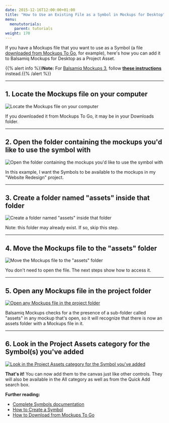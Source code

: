 ```yaml
---
date: 2015-12-16T12:00:00+01:00
title: "How to Use an Existing File as a Symbol in Mockups for Desktop"
menu:
  menututorials:
    parent: tutorials
weight: 170
---
```


If you have a Mockups file that you want to use as a Symbol (a file [downloaded from Mockups To Go](http://support.balsamiq.com/customer/portal/articles/1311316), for example), here's how you can add it to Balsamiq Mockups for Desktop as a Project Asset.

{{% alert info %}}**Note:** For [Balsamiq Mockups 3](http://support.balsamiq.com/customer/portal/articles/1844131), follow [**these instructions**](http://support.balsamiq.com/customer/portal/articles/110439#importing) instead.{{% /alert %}}

* * *

## 1\. Locate the Mockups file on your computer

![Locate the Mockups file on your computer](http://media.balsamiq.com/img/support/guides/How_to_use_an_existing_file_as_a_Symbol_in_Mockups_for_Desktop/media_1380045665749.png)

If you downloaded it from Mockups To Go, it may be in your Downloads folder.

* * *

## 2\. Open the folder containing the mockups you'd like to use the symbol with

![Open the folder containing the mockups you'd like to use the symbol with](http://media.balsamiq.com/img/support/guides/How_to_use_an_existing_file_as_a_Symbol_in_Mockups_for_Desktop/media_1380045960320.png)

In this example, I want the Symbols to be available to the mockups in my "Website Redesign" project.

* * *

## 3\. Create a folder named "assets" inside that folder

![Create a folder named "assets" inside that folder](http://media.balsamiq.com/img/support/guides/How_to_use_an_existing_file_as_a_Symbol_in_Mockups_for_Desktop/media_1380046219208.png)

Note: this folder may already exist. If so, skip this step.

* * *

## 4\. Move the Mockups file to the "assets" folder

![Move the Mockups file to the "assets" folder](http://media.balsamiq.com/img/support/guides/How_to_use_an_existing_file_as_a_Symbol_in_Mockups_for_Desktop/media_1380046489555.png)

You don't need to open the file. The next steps show how to access it.

* * *

## 5\. Open any Mockups file in the project folder

[![Open any Mockups file in the project folder](http://media.balsamiq.com/img/support/guides/How_to_use_an_existing_file_as_a_Symbol_in_Mockups_for_Desktop/media_1380046994139.png)](http://media.balsamiq.com/img/support/guides/How_to_use_an_existing_file_as_a_Symbol_in_Mockups_for_Desktop/media_1380046994139_lg.png "5\. Open any Mockups file in the project folder")

Balsamiq Mockups checks for a the presence of a sub-folder called "assets" in any mockup that's open, so it will recognize that there is now an assets folder with a Mockups file in it.

* * *

## 6\. Look in the Project Assets category for the Symbol(s) you've added

[![Look in the Project Assets category for the Symbol you've added](http://media.balsamiq.com/img/support/guides/How_to_use_an_existing_file_as_a_Symbol_in_Mockups_for_Desktop/media_1380047062550.png)](http://media.balsamiq.com/img/support/guides/How_to_use_an_existing_file_as_a_Symbol_in_Mockups_for_Desktop/media_1380047062550_lg.png "6\. Look in the Project Assets category for the Symbol you've added")

**That's it!** You can now add them to the canvas just like other controls. They will also be available in the All category as well as from the Quick Add search box.

**Further reading:**

*   [Complete Symbols documentation](http://support.balsamiq.com/customer/portal/articles/110439)
*   [How to Create a Symbol](http://support.balsamiq.com/customer/portal/articles/1306464)
*   [How to Download from Mockups To Go](http://support.balsamiq.com/customer/portal/articles/1311316)